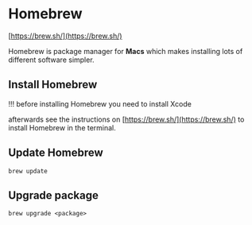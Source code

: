 # Homebrew

[https://brew.sh/](https://brew.sh/)

Homebrew is package manager for **Macs** which makes installing lots of different software simpler.

## Install Homebrew

!!! before installing Homebrew you need to install Xcode

afterwards see the instructions on [https://brew.sh/](https://brew.sh/) to install Homebrew in the terminal.

## Update Homebrew

```
brew update
```

## Upgrade package

```
brew upgrade <package>
```

